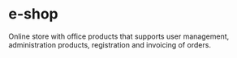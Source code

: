 # e-shop
Online store with office products that supports user management, administration products, registration and invoicing of orders.
